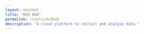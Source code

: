 ```yaml
---
layout: minimal
title: "DCD Hub"
permalink: /tools/dcdhub
description: "A cloud platform to collect and analyse data."
---
```

